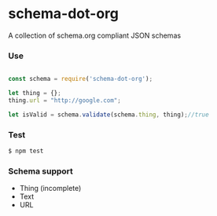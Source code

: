 # schema-dot-org
A collection of schema.org compliant JSON schemas


### Use
```js

const schema = require('schema-dot-org');

let thing = {};
thing.url = "http://google.com";

let isValid = schema.validate(schema.thing, thing);//true

```
### Test
```bash
$ npm test
```

### Schema support
- Thing (incomplete)
- Text
- URL
